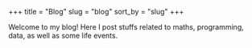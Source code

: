 +++
title = "Blog"
slug = "blog"
sort_by = "slug"
+++

Welcome to my blog! Here I post stuffs related to maths, programming, data, as well as some life events.
